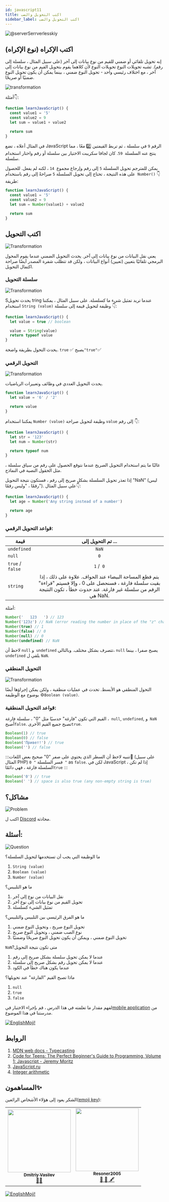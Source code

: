```yaml
---
id: javascript11
title: اكتب التحويل والصب
sidebar_label: اكتب التحويل والصب
---
```


![@serverSerrverlesskiy](/img/javascript/headers/09.jpg)

## اكتب الإكراه (نوع الإكراه)

إنه تحويل تلقائي أو ضمني للقيم من نوع بيانات إلى آخر (على سبيل المثال ، سلسلة إلى رقم). تشبه تحويلات النوع تحويلات النوع لأن كلاهما يقوم بتحويل القيم من نوع بيانات إلى آخر ، مع اختلاف رئيسي واحد - تحويل النوع ضمني ، بينما يمكن أن يكون تحويل النوع ضمنيًا أو صريحًا.

![transformation](https://media.giphy.com/media/xT4uQr9H3EDL7Ha2hq/giphy.gif)

أمثلة👇:

```jsx live
function learnJavaScript() {
  const value1 = '5'
  const value2 = 9
  let sum = value1 + value2

  return sum
}
```

في المثال أعلاه ، تضع JavaScript الرقم `9` في سلسلة ، ثم تربط القيمتين 2️⃣ معًا ، مما ينتج عنه السلسلة` 59`. كان لجافا سكريبت الاختيار بين سلسلة أو رقم واختار استخدام سلسلة.

يمكن للمترجم تحويل السلسلة `5` إلى رقم وإرجاع مجموع` 14` ، لكنه لم يفعل. للحصول على هذه النتيجة ، تحتاج إلى تحويل السلسلة `5` صراحةً إلى رقم باستخدام` Number()` 👇 طريقة:

```jsx live
function learnJavaScript() {
  const value1 = '5'
  const value2 = 9
  let sum = Number(value1) + value2

  return sum
}
```

## اكتب التحويل

![Transformation](https://media.giphy.com/media/l2SpMMVivErM0Q7jG/giphy.gif)

يعني نقل البيانات من نوع بيانات إلى آخر. يحدث التحويل الضمني عندما يقوم المحول البرمجي تلقائيًا بتعيين (تعيين) أنواع البيانات ، ولكن قد تتطلب شفرة المصدر أيضًا صراحة اكتمال التحويل.

### سلسلة التحويل

![Transformation](https://media.giphy.com/media/RLVHPJJv7jY1q/giphy.gif)

Sيحدث تحويل tring عندما تريد تمثيل شيء ما كسلسلة. على سبيل المثال ، يمكننا استخدام `String (value)` وظيفة لتحويل قيمة إلى سلسلة 👇:

```jsx live
function learnJavaScript() {
  let value = true // boolean

  value = String(value)
  return typeof value
}
```

يحدث التحول بطريقة واضحة. `true` ✅ يصبح`"true"`✅

### التحويل الرقمي

![Transformation](https://media.giphy.com/media/4H5nOUqX7FywOGpCF7/giphy.gif)

يحدث التحويل العددي في وظائف وتعبيرات الرياضيات.

```jsx live
function learnJavaScript() {
  let value = '6' / '2'

  return value
}
```

يمكننا استخدام `Number (value)` وظيفة لتحويل صراحة `value` إلى رقم 👇:

```jsx live
function learnJavaScript() {
  let str = '123'
  let num = Number(str)

  return typeof num
}
```

غالبًا ما يتم استخدام التحويل الصريح عندما نتوقع الحصول على رقم من سياق سلسلة ، مثل الحقول النصية في النماذج.

إذا تعذر تحويل السلسلة بشكل صريح إلى رقم ، فستكون نتيجة التحويل "NaN" (ليس رقمًا ، "وليس رقمًا"). علي سبيل المثال👇:

```jsx live
function learnJavaScript() {
  let age = Number('Any string instead of a number')

  return age
}
```

### قواعد التحويل الرقمي:

| قيمة           |                                                                              تم التحويل إلى ...                                                                               |
| ---------------- | :-------------------------------------------------------------------------------------------------------------------------------------------------------------------------: |
| `undefined`      |                                                                                    `NaN`                                                                                    |
| `null`           |                                                                                     `0`                                                                                     |
| `true` /` false` |                                                                                  `1` /` 0`                                                                                  |
| `string`         | يتم قطع المساحة البيضاء عند الحواف. علاوة على ذلك ، إذا بقيت سلسلة فارغة ، فسنحصل على 0 ، وإلا فسيتم "قراءة" الرقم من سلسلة غير فارغة. عند حدوث خطأ ، تكون النتيجة هي NaN. |

أمثلة:

```javascript
Number('   123   ') // 123
Number('123z') // NaN (error reading the number in place of the "z" character)
Number(true) // 1
Number(false) // 0
Number(null) // 0
Number(undefined) // NaN
```

لاحظ أن `null` و` undefined` تتصرف بشكل مختلف. وبالتالي، `null` يصبح صفرا ، بينما` undefined` يلقي ل `NaN`.

### التحويل المنطقي

![Transformation](https://media.giphy.com/media/JjAdpCxrdro7m/giphy.gif)

التحول المنطقي هو الأبسط. تحدث في عمليات منطقية ، ولكن يمكن إجراؤها أيضًا بوضوح مع الوظيفة ⚙️`Boolean (value)`.

### قواعد التحويل المنطقية:

القيم التي تكون "فارغة" حدسيًا مثل "0" ، سلسلة فارغة ،` null`, `undefined`, و` NaN` أصبح`false`. تصبح جميع القيم الأخرى`true`.

```javascript
Boolean(1) // true
Boolean(0) // false
Boolean('Привет!') // true
Boolean('') // false
```

:::تنبيه لاحظ أن السطر الذي يحتوي على صفر "0" صحيح
بعض اللغات👅 (على سبيل المثال PHP) فسر السلسلة `" 0 "` as `false`. لكن في JavaScript ، إذا لم تكن السلسلة فارغة ، فهي دائمًا`true`
:::

```javascript
Boolean('0') // true
Boolean(' ') // space is also true (any non-empty string is true)
```

## مشاكل؟

![Problem](https://media.giphy.com/media/xTiTnGeUsWOEwsGoG4/giphy.gif)

اكتب ل [Discord](https://discord.gg/6GDAfXn) محادثة.

## أسئلة:

![Question](https://media.giphy.com/media/l0HlRnAWXxn0MhKLK/giphy.gif)

ما الوظيفة التي يجب أن تستخدمها لتحويل السلسلة؟

1. `String (value)`
2. `Boolean (value)`
3. `Number (value)`

ما هو التلبيس؟

1. نقل البيانات من نوع إلى آخر
2. تحويل القيم من نوع بيانات إلى نوع آخر
3. تمثيل الشيء كسلسلة

ما هو الفرق الرئيسي بين التلبيس والتلبيس؟

1. تحويل النوع صريح ، وتحويل النوع ضمني
2. نوع الصب ضمني ، وتحويل النوع صريح
3. تحويل النوع ضمني ، ويمكن أن يكون تحويل النوع صريحًا وضمنيًا

`NaN`?متى تكون نتيجة التحويل

1. عندما لا يمكن تحويل سلسلة بشكل صريح إلى رقم
2. عندما لا يمكن تحويل رقم بشكل صريح إلى سلسلة
3. عندما يكون هناك خطأ في الكود

ماذا تصبح القيم "الفارغة" عند تحويلها؟

1. `null`
2. `true`
3. `false`

لفهم مقدار ما تعلمته في هذا الدرس ، قم بإجراء الاختبار في[mobile application](http://onelink.to/njhc95) من مدرستنا في هذا الموضوع.

[![EnglishMoji!](/img/logo/englishmoji.png)](https://apps.apple.com/kz/app/englishmoji/id6450254885)

## الروابط

1. [MDN web docs - Typecasting](https://developer.mozilla.org/en/docs/Словарь/Type_coercion)
2. [Code for Teens: The Perfect Beginner's Guide to Programming, Volume 1: Javascript - Jeremy Moritz](https://www.amazon.com/Code-Teens-Beginners-Programming-Javascript-ebook/dp/B07FCTLVPC)
3. [JavaScript.ru](https://learn.javascript.ru/ifelse#blok-else)
4. [Integer arithmetic](https://maths-public.ru/arithmetic/actions)

## المساهمون✨

الشكر يعود إلى هؤلاء الأشخاص الرائعين([emoji key](https://allcontributors.org/docs/en/emoji-key)):

<table>
  <tr>
    <td align="center"><a href="https://fullstackserverless.github.io/"><img src="https://avatars0.githubusercontent.com/u/6774813?v=4?s=200" width="200px;" alt=""/><br /><sub><b>Dmitriy Vasilev</b></sub></a><br /> <a href="https://github.com/gHashTag/react-native-village/commits?author=gHashTag" title="Documentation">📖</a><a href="#financial-gHashTag" title="Financial">💵</a></td>
    <td align="center"><a href="https://github.com/Resoner2005"><img src="https://avatars1.githubusercontent.com/u/75675814?v=4?s=200" width="200px;" alt=""/><br /><sub><b>Resoner2005</b></sub></a><br /><a href="https://github.com/gHashTag/react-native-village/issues?q=author%3AResoner2005" title="Bug reports">🐛 🎨 🖋</a></td>
  </tr>
  
</table>

[![EnglishMoji!](/img/logo/englishmoji.png)](https://apps.apple.com/kz/app/englishmoji/id6450254885)
